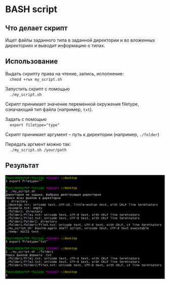 # BASH script
## Что делает скрипт
Ищет файлы заданного типа в заданной директории и во вложенных директориях и выводит информацию о типах.
## Использование
<p>Выдать скрипту права на чтение, запись, исполнение:
<code>
  chmod +rwx my_script.sh
</code>
</p>
<p>Запустить скрипт с помощью
<code>
  ./my_script.sh
</code>
  </p>
<p>Скрипт принимает значение переменной окружения filetype, означающий тип файла (например, <code>txt</code>).</p>
<p>Задать с помощью
<code>
  export filetype="type"
</code>
  </p>
<p>Скрипт принимает аргумент – путь к директории (например, <code>./folder</code>)</p>
<p>Передать аргмент можно так: 
<code>
  ./my_script.sh /your/path
</code>
  </p>
  
## Результат
<img src="result.png">

